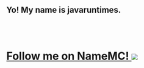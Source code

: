 ## Yo! My name is javaruntimes.


<br />
<br />

<!---  [![Join The Discord server!](http://invidget.switchblade.xyz/BnRqXdzyHw)](https://discord.gg/BnRqXdzyHw) --->

  <p align="center">  
    <a href="https://github.com/javaruntimes/">
      <h1>Follow me on NameMC!
     </a>
    <img src="https://crafatar.com/renders/body/1743be98814d4e7690c0751dcb902fc7">
  </p>
